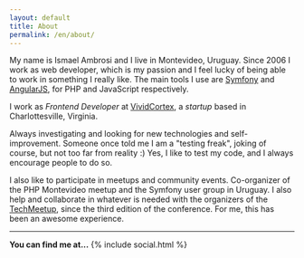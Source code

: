 ```yaml
---
layout: default
title: About
permalink: /en/about/
---
```


My name is Ismael Ambrosi and I live in Montevideo, Uruguay. Since 2006 I work
as web developer, which is my passion and I feel lucky of being able to work in
something I really like.
The main tools I use are [Symfony][symfony] and [AngularJS][angularjs], for PHP
and JavaScript respectively.

I work as _Frontend Developer_ at [VividCortex][vividcortex], a _startup_ based
in Charlottesville, Virginia.

Always investigating and looking for new technologies and self-improvement.
Someone once told me I am a "testing freak", joking of course, but not too far
from reality :) Yes, I like to test my code, and I always encourage people to
do so.

I also like to participate in meetups and community events. Co-organizer of the
PHP Montevideo meetup and the Symfony user group in Uruguay. I also help and
collaborate in whatever is needed with the organizers of the
[TechMeetup][techmeetup], since the third edition of the conference. For me,
this has been an awesome experience.

---

__You can find me at...__
{% include social.html %}


[vividcortex]: http://vividcortex.com "VividCortex"
[symfony]: http://symfony.com "Symfony"
[angularjs]: https://angularjs.org "AngularJS"
[techmeetup]: http://tech.meetup.uy/ "TechMeetup"
